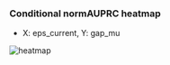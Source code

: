 ### Conditional normAUPRC heatmap

- X: eps_current, Y: gap_mu

![heatmap](/home/elicer/project_0814_2/results/20250815-182310/holdout/conditional_heatmap_eps_current_vs_gap_mu.png)
